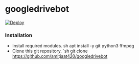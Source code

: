# googledrivebot

[![Deploy](https://www.herokucdn.com/deploy/button.svg)](https://heroku.com/deploy?template=https://github.com/amitjaat420/googledrivebot/tree/master)

### Installation
- Install required modules.
sh
apt install -y git python3 ffmpeg
- Clone this git repository.
`sh 
git clone https://github.com/amitjaat420/googledrivebot
